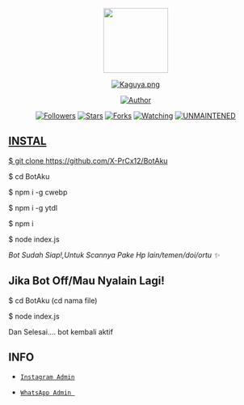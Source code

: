 <p align="center">
<img src="https://raw.githubusercontent.com/X-PrCx12/BotAku/master/media/img/Kaguya.png" width="128" height="128"/>
</p>
<p align="center">
<a href="#"><img title="Kaguya.png" src="https://img.shields.io/badge/BotAku-green?colorA=%23ff0000&colorB=%23017e40&style=for-the-badge"></a>
</p>
<p align="center">
<a href="https://github.com/X-PrCx12"><img title="Author" src="https://img.shields.io/badge/Author-X-PrCx12-red.svg?style=for-the-badge&logo=github"></a>
</p>
<p align="center">
<a href="https://github.com/X-PrCx12/followers"><img title="Followers" src="https://img.shields.io/github/followers/X-PrCx12?color=blue&style=flat-square"></a>
<a href="https://github.com/X-PrCx12/BotAku/stargazers/"><img title="Stars" src="https://img.shields.io/github/stars/X-PrCx12/BotAku?color=red&style=flat-square"></a>
<a href="https://github.com/X-PrCx12/BotAku/network/members"><img title="Forks" src="https://img.shields.io/github/forks/X-PrCx12/BotAku?color=red&style=flat-square"></a>
<a href="https://github.com/X-PrCx12/BotAku/watchers"><img title="Watching" src="https://img.shields.io/github/watchers/X-PrCx12/BotAku?label=Watchers&color=blue&style=flat-square"></a>
<a href="#"><img title="UNMAINTENED" src="https://img.shields.io/badge/UNMAINTENED-YES-blue.svg"</a>
</p>

## INSTAL

$ git clone https://github.com/X-PrCx12/BotAku

$ cd BotAku

$ npm i -g cwebp

$ npm i -g ytdl

$ npm i 

$ node index.js

*Bot Sudah Siap!,Untuk Scannya Pake Hp lain/temen/doi/ortu ✨*


## Jika Bot Off/Mau Nyalain Lagi!

$ cd BotAku (cd nama file)

$ node index.js

Dan Selesai.... bot kembali aktif


## INFO

* [`Instagram Admin`](https://instagram.com/ini.pfff)

* [`WhatsApp Admin `](https://wa.me/+6281260899819)

